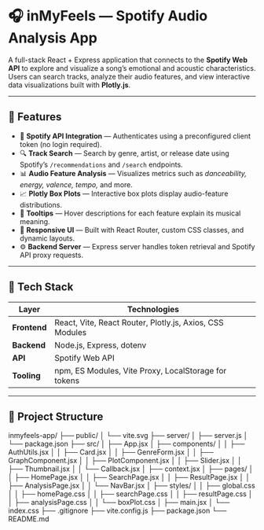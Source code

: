 # 🎧 inMyFeels — Spotify Audio Analysis App

A full-stack React + Express application that connects to the **Spotify Web API** to explore and visualize a song’s emotional and acoustic characteristics.  
Users can search tracks, analyze their audio features, and view interactive data visualizations built with **Plotly.js**.

---

## 🚀 Features

- 🔐 **Spotify API Integration** — Authenticates using a preconfigured client token (no login required).
- 🔍 **Track Search** — Search by genre, artist, or release date using Spotify’s `/recommendations` and `/search` endpoints.
- 📊 **Audio Feature Analysis** — Visualizes metrics such as *danceability, energy, valence, tempo,* and more.
- 📈 **Plotly Box Plots** — Interactive box plots display audio-feature distributions.
- 💬 **Tooltips** — Hover descriptions for each feature explain its musical meaning.
- 🎨 **Responsive UI** — Built with React Router, custom CSS classes, and dynamic layouts.
- ⚙️ **Backend Server** — Express server handles token retrieval and Spotify API proxy requests.

---

## 🧩 Tech Stack

| Layer | Technologies |
|-------|---------------|
| **Frontend** | React, Vite, React Router, Plotly.js, Axios, CSS Modules |
| **Backend** | Node.js, Express, dotenv |
| **API** | Spotify Web API |
| **Tooling** | npm, ES Modules, Vite Proxy, LocalStorage for tokens |

---

## 📁 Project Structure

inmyfeels-app/
├── public/
│ └── vite.svg
├── server/
│ ├── server.js
│ └── package.json
├── src/
│ ├── App.jsx
│ ├── components/
│ │ ├── AuthUtils.jsx
│ │ ├── Card.jsx
│ │ ├── GenreForm.jsx
│ │ ├── GraphComponent.jsx
│ │ ├── PlotComponent.jsx
│ │ ├── Slider.jsx
│ │ ├── Thumbnail.jsx
│ │ └── Callback.jsx
│ ├── context.jsx
│ ├── pages/
│ │ ├── HomePage.jsx
│ │ ├── SearchPage.jsx
│ │ ├── ResultPage.jsx
│ │ ├── AnalysisPage.jsx
│ │ └── NavBar.jsx
│ ├── styles/
│ │ ├── global.css
│ │ ├── homePage.css
│ │ ├── searchPage.css
│ │ ├── resultPage.css
│ │ ├── analysisPage.css
│ │ └── boxPlot.css
│ ├── main.jsx
│ └── index.css
├── .gitignore
├── vite.config.js
├── package.json
└── README.md

